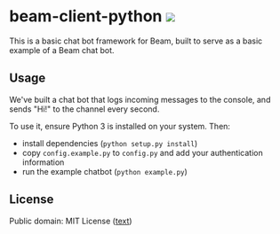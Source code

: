 # beam-client-python [![](https://badges.gitter.im/WatchBeam/beam.png)](https://gitter.im/WatchBeam/developers)

This is a basic chat bot framework for Beam, built to serve as a basic example of a Beam chat bot.

## Usage

We've built a chat bot that logs incoming messages to the console, and sends "Hi!" to the channel every second.

To use it, ensure Python 3 is installed on your system. Then:

- install dependencies (`python setup.py install`)
- copy `config.example.py` to `config.py` and add your authentication information
- run the example chatbot (`python example.py`)

## License

Public domain: MIT License ([text](https://opensource.org/licenses/MIT))
